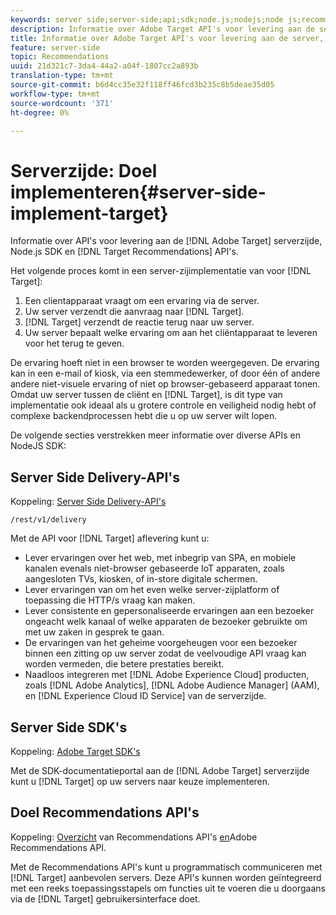 ```yaml
---
keywords: server side;server-side;api;sdk;node.js;nodejs;node js;recommendations api;api:apis
description: Informatie over Adobe Target API's voor levering aan de server, Node.js SDK en Target Recommendations API's.
title: Informatie over Adobe Target API's voor levering aan de server, Node.js SDK en Target Recommendations API's.
feature: server-side
topic: Recommendations
uuid: 21d321c7-3da4-44a2-a04f-1807cc2a893b
translation-type: tm+mt
source-git-commit: b6d4cc35e32f118ff46fcd3b235c8b5deae35d05
workflow-type: tm+mt
source-wordcount: '371'
ht-degree: 0%

---
```



# Serverzijde: Doel implementeren{#server-side-implement-target}

Informatie over API&#39;s voor levering aan de [!DNL Adobe Target] serverzijde, Node.js SDK en [!DNL Target Recommendations] API&#39;s.

Het volgende proces komt in een server-zijimplementatie van voor [!DNL Target]:

1. Een clientapparaat vraagt om een ervaring via de server.
1. Uw server verzendt die aanvraag naar [!DNL Target].
1. [!DNL Target] verzendt de reactie terug naar uw server.
1. Uw server bepaalt welke ervaring om aan het cliëntapparaat te leveren voor het terug te geven.

De ervaring hoeft niet in een browser te worden weergegeven. De ervaring kan in een e-mail of kiosk, via een stemmedewerker, of door één of andere andere niet-visuele ervaring of niet op browser-gebaseerd apparaat tonen. Omdat uw server tussen de cliënt en [!DNL Target], is dit type van implementatie ook ideaal als u grotere controle en veiligheid nodig hebt of complexe backendprocessen hebt die u op uw server wilt lopen.

De volgende secties verstrekken meer informatie over diverse APIs en NodeJS SDK:

## Server Side Delivery-API&#39;s

Koppeling: [Server Side Delivery-API&#39;s](https://developers.adobetarget.com/api/delivery-api/)

`/rest/v1/delivery`

Met de API voor [!DNL Target] aflevering kunt u:

* Lever ervaringen over het web, met inbegrip van SPA, en mobiele kanalen evenals niet-browser gebaseerde IoT apparaten, zoals aangesloten TVs, kiosken, of in-store digitale schermen.
* Lever ervaringen van om het even welke server-zijplatform of toepassing die HTTP/s vraag kan maken.
* Lever consistente en gepersonaliseerde ervaringen aan een bezoeker ongeacht welk kanaal of welke apparaten de bezoeker gebruikte om met uw zaken in gesprek te gaan.
* De ervaringen van het geheime voorgeheugen voor een bezoeker binnen een zitting op uw server zodat de veelvoudige API vraag kan worden vermeden, die betere prestaties bereikt.
* Naadloos integreren met [!DNL Adobe Experience Cloud] producten, zoals [!DNL Adobe Analytics], [!DNL Adobe Audience Manager] (AAM), en [!DNL Experience Cloud ID Service] van de serverzijde.

## Server Side SDK&#39;s

Koppeling: [Adobe Target SDK&#39;s](https://adobetarget-sdks.gitbook.io/docs/)

Met de SDK-documentatieportal aan de [!DNL Adobe Target] serverzijde kunt u [!DNL Target] op uw servers naar keuze implementeren.

## Doel Recommendations API&#39;s

Koppeling: [Overzicht](https://developers.adobetarget.com/api/recommendations) van Recommendations API&#39;s [en](https://docs.adobe.com/content/help/en/target-learn/recommendations-api-tutorial/recs-api-overview.html)Adobe Recommendations API.

Met de Recommendations API&#39;s kunt u programmatisch communiceren met [!DNL Target] aanbevolen servers. Deze API&#39;s kunnen worden geïntegreerd met een reeks toepassingsstapels om functies uit te voeren die u doorgaans via de [!DNL Target] gebruikersinterface doet.

